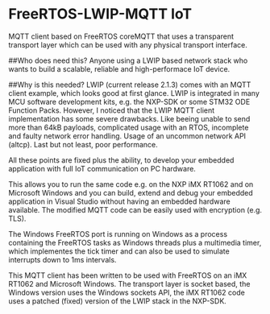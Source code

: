 # FreeRTOS-LWIP-MQTT IoT
MQTT client based on FreeRTOS coreMQTT that uses a transparent transport layer which can be used with any physical transport interface.

##Who does need this?
Anyone using a LWIP based network stack who wants to build a scalable, reliable and high-performace IoT device.

##Why is this needed?
LWIP (current release 2.1.3) comes with an MQTT client example, which looks good at first glance. LWIP is integrated in many MCU software development kits, e.g. the NXP-SDK or some STM32 ODE Function Packs. However, I noticed that the LWIP MQTT client implementation has some severe drawbacks. Like beeing unable to send more than 64kB payloads, complicated usage with an RTOS, incomplete and faulty network error handling. Usage of an uncommon network API (altcp). Last but not least, poor performance.

All these points are fixed plus the ability, to develop your embedded application with full IoT communication on PC hardware.

This allows you to run the same code e.g. on the NXP iMX RT1062 and on Microsoft Windows and you can build, extend and debug your embedded application in Visual Studio without having an embedded hardware available. The modified MQTT code can be easily used with encryption (e.g. TLS).

The Windows FreeRTOS port is running on Windows as a process containing the FreeRTOS tasks as Windows threads plus a multimedia timer, which implementes the tick timer and can also be used to simulate interrupts down to 1ms intervals.

This MQTT client has been written to be used with FreeRTOS on an iMX RT1062 and Microsoft Windows. The transport layer is socket based, the Windows version uses the Windows sockets API, the iMX RT1062 code uses a patched (fixed) version of the LWIP stack in the NXP-SDK.
